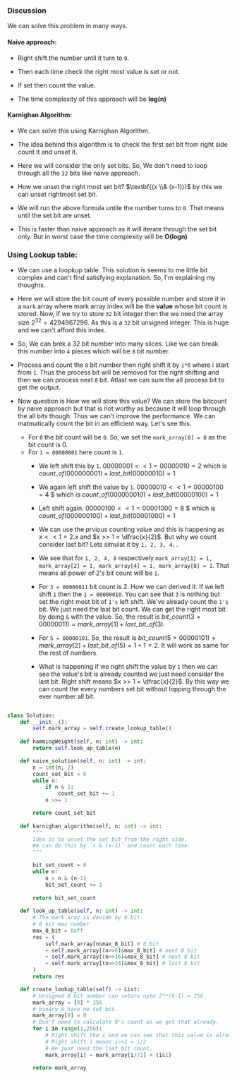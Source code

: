 ### Discussion

We can solve this problem in many ways.

#### Naive approach:

* Right shift the number until it turn to `0`.

* Then each time check the right most value is set or not.

* If set then count the value.

* The time complexity of this approach will be $\textbf{log(n)}$

#### Karnighan Algorithm:

* We can solve this using Karnighan Algorithm.

* The idea behind this algorithm is to check the first set bit from right side count it and unset it.

* Here we will consider the only set bits. So, We don't need to loop through all the `32` bits like naive approach.

* How we unset the right most set bit? $\textbf{(x \\& (x-1))}$ by this we can unset rightmost set bit.

* We will run the above formula untile the number turns to `0`. That means until the set bit are unset.

* This is faster than naive approach as it will iterate through the set bit only. But in worst case the 
time complexity will be $\textbf{O(logn)}$

### Using Lookup table:

* We can use a loopkup table. This solution is seems to me little bit complex and can't find satisfying explanation.
So, I'm explaining my thoughts.

* Here we will store the bit count of every possible number and store it in a `mark` array where mark array index will be
the **value** whose bit count is stored. Now, if we try to store `32` bit integer then the we need the array size $2^32 = 4294967296$.
As this is a `32` bit unsigned integer. This is huge and we can't afford this index.

* So, We can brek a 32 bit number into many slices. Like we can break this number into `4` pieces which will be `8` bit number.

* Process and count the `8` bit number then right shift it by `i*8` where i start from `1`. Thus the process bit will be removed
for the right shifting and then we can process next `8` bit.  Atlast we can sum the all process bit to get the output.

* Now question is How we will store this value? We can store the bitcount by naive approach but that is not worthy as because it
will loop through the all bits though. Thus we can't improve the performance. We can matmatically count the bit in an efficient way.
Let's see this.

  * For `0` the bit count will be `0`. So, we set the `mark_array[0] = 0` as the bit count is 0.
  * For `1 = 00000001` here count is `1`.
    *  We left shift this by `1`. $00000001 << 1 = 00000010 = 2$ which is $count\_of(000000001) + last\_bit(00000010) = 1$

    * We again left shift the value by `1`. $00000010 << 1 = 00000100 = 4$ $ which is $count\_of(000000010) + last\_bit(00000100) = 1$

    * Left shift again. $00000100 << 1 = 00001000 = 8$ $ which is $count\_of(000000100) + last\_bit(00001000) = 1$

    * We can use the prvious counting value and this is happening as $x << 1 = 2.x$ and $x >> 1 = \dfrac{x}{2}$. But why we count consider
      last bit? Lets simulat it by `1, 2, 3, 4..`
    
    * We see that for `1, 2, 4, 8` respectively `mark_array[1] = 1, mark_array[2] = 1, mark_array[4] = 1, mark_array[8] = 1`. That means all power of 2's bit count will be `1`.

    * For `3 = 00000011` bit count is 2. How we can derived it. If we left shift `1` then the `1 = 00000010`. You can see that `3` is nothing but set the right most bit of `1's` left shift. We've already count the `1's` bit. We just need the last bit count. We can get the right most bit by doing `&` with the value. So, the result is $bit\_count(3=00000011) = mark\_array[1] + last\_bit\_of(3)$.

    * For `5 = 00000101`. So, the result is $bit\_count(5=00000101) = mark\_array[2] + last\_bit\_of(5) = 1 + 1 = 2$.
    It will work as same for the rest of numbers.

    * What is happening if we right shift the value by `1` then we can see the value's bit is already counted we just need considar the last bit.
    Right shift means $x >> 1 = \dfrac{x}{2}$. By this way we can count the every numbers set bit without lopping through the ever number all bit.


```python

class Solution:
    def __init__():
        self.mark_array = self.create_lookup_table()
    
    def hammingWeight(self, n: int) -> int:
        return self.look_up_table(n)

    def naive_solution(self, n: int) -> int:
        n = int(n, 2)
        count_set_bit = 0
        while n:
            if n & 1:
                count_set_bit += 1
            n >>= 1

        return count_set_bit
    
    def karnighan_algorithm(self, n: int) -> int:
        """
        Idea is to unset the set bit from the right side. 
        We can do this by `x & (x-1)` and count each time.
        """

        bit_set_count = 0
        while n:
            n = n & (n-1)
            bit_set_count += 1
        
        return bit_set_count
    
    def look_up_table(self, n: int) -> int:
        # The mark aray is devide by 8 bit.
        # 8 bit max number
        max_8_bit = 0xff
        res = (
            self.mark_array[n&max_8_bit] # 8 bit
            + self.mark_array[(n>>8)&max_8_bit] # next 8 bit
            + self.mark_array[(n>>16)&max_8_bit] # next 8 bit
            + self.mark_array[(n>>24)&max_8_bit] # last 8 bit
        )
        return res

    def create_lookup_table(self) -> List:
        # Unsigned 8 bit number can sotore upto 2**(8-1) = 256.
        mark_array = [0] * 256
        # binary 0 have no set bit.
        mark_array[0] = 0
        # Don't need to calculate 0's count as we get that already.
        for i in range(1,256):
            # Right shift the i and we can see that this value is already counted. So no need to count this again.
            # Right shift i means i>>1 = i/2
            # We just need the last bit count.
            mark_array[i] = mark_array[i//2] + (i&1)
        
        return mark_array
```

